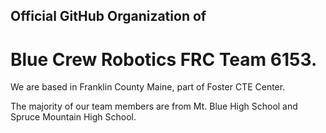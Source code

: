 
## Official GitHub Organization of 
# Blue Crew Robotics FRC Team 6153.

We are based in Franklin County Maine, part of Foster CTE Center. 

The majority of our team members are from Mt. Blue High School and Spruce Mountain High School.
